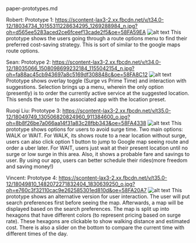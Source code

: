 paper-prototypes.md

Robert:
Prototype 1: https://scontent-lax3-2.xx.fbcdn.net/v/t34.0-12/18034734_10155311228634295_1269288984_n.jpg?oh=d565ee5283aced2ce6fceef13cade2f5&oe=58FA59EA
![alt text](https://scontent-lax3-2.xx.fbcdn.net/v/t34.0-12/18034734_10155311228634295_1269288984_n.jpg?oh=d565ee5283aced2ce6fceef13cade2f5&oe=58FA59EA)
  This prototype shows the users going through a route options menu to find their preferred cost-saving strategy. This is sort of similar to the google maps route options.

 Sean:
 Prototype 2: https://scontent-lax3-2.xx.fbcdn.net/v/t34.0-12/18035066_1508098699232184_1155042154_n.jpg?oh=fa88ac45cb943697a8c5169df308848c&oe=58FA8C12
 ![alt text](https://scontent-lax3-2.xx.fbcdn.net/v/t34.0-12/18035066_1508098699232184_1155042154_n.jpg?oh=fa88ac45cb943697a8c5169df308848c&oe=58FA8C12)
 Prototype shows overlay toggle (Surge vs Prime Time) and interaction with suggestions. Selection brings up a menu, wherein the only option (presently) is to order the currently active service at the suggested location. This sends the user to the associated app with the location preset.
 
 
Ruoqi Liu:
Prototype 3: https://scontent-lax3-2.xx.fbcdn.net/v/t35.0-12/18049749_130506820824960_911384600_o.jpg?oh=8b8f26be7a066aa14f31a83c28fbb343&oe=58FA4338
![alt text](https://scontent-lax3-2.xx.fbcdn.net/v/t35.0-12/18049749_130506820824960_911384600_o.jpg?oh=8b8f26be7a066aa14f31a83c28fbb343&oe=58FA4338)
This prototype shows options for users to avoid surge time. Two main options: WALK or WAIT. For WALK, its shows route to a near location without surge, users can also click option 1 button to jump to Google map seeing route and order a uber later. For WAIT, users just wait at their present location until no surge or low surge in this area. Also, it shows a probable fare and savings to user. By using our app, users can better schedule their rides(more freedom and saving money!)

Vincent:
Prototype 4: https://scontent-lax3-2.xx.fbcdn.net/v/t35.0-12/18049810_1482072271832404_1830639250_o.jpg?oh=e760c3f32110cac9e262585301ed810d&oe=58FA20A7
![alt text](https://scontent-lax3-2.xx.fbcdn.net/v/t35.0-12/18049810_1482072271832404_1830639250_o.jpg?oh=e760c3f32110cac9e262585301ed810d&oe=58FA20A7)
  This prototype shows an alternative version for user interaction. The user will put search preferences first before seeing the map. Afterwards, a map will be displayed based on the search preferences. The map is split up into hexagons that have different colors (to represent pricing based on surge rate). These hexagons are clickable to show walking distance and estimated cost. There is also a slider on the bottom to compare the current time with different times of the day.
